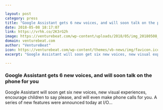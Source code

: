 ```yaml
---

layout: post
category: press
title: "Google Assistant gets 6 new voices, and will soon talk on the phone for you"
date: 2018-05-08 18:17:07
link: https://vrhk.co/2K3rG2h
image: https://venturebeat.com/wp-content/uploads/2018/05/img_20180508_102250.jpg?fit=4032%2C3024&strip=all
domain: venturebeat.com
author: "VentureBeat"
icon: https://venturebeat.com/wp-content/themes/vb-news/img/favicon.ico
excerpt: "Google Assistant will soon get six new voices, new visual experiences, encourage children to say please, and will even make phone calls for you. A series of new features were announced today at I/O…"

---
```


### Google Assistant gets 6 new voices, and will soon talk on the phone for you

Google Assistant will soon get six new voices, new visual experiences, encourage children to say please, and will even make phone calls for you. A series of new features were announced today at I/O…